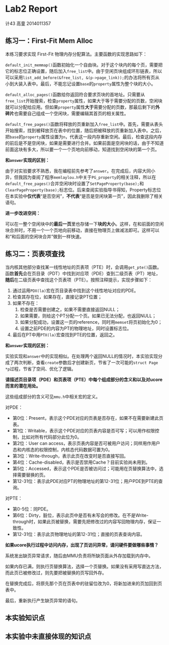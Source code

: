 # Lab2 Report

计43 高童 2014011357

## 练习一：First-Fit Mem Alloc

本练习要求实现 First-Fit 物理内存分配算法。主要函数的实现思路如下：

`default_init_memmap()`函数初始化一个自由块。对于这个块内的每个页，需要把它的标志位正确设置，随后加入`free_list`中。由于空闲页块组成环形链表，所以可以采用`list_add_before(&free_list, &(p->page_link));`的办法将所有页从小到大装入表中。最后，不能忘记设置`base`的`property`属性为整个块的大小。

`default_alloc_pages()`函数给你返回符合要求页块的首地址。只需要从`free_list`开始搜索，检查`property`属性，如果大于等于需要分配的页数，空闲块就可以分配给应用。但如果`property`属性**大于**需要分配的页数，那最后剩下的**外碎片**也需要自己组成一个空闲块，需要编辑其首页的相关属性。

`default_free_pages()`函数将释放的页重新加入`free_list`中。首先，需要从表头开始搜索，找到被释放页在表中的位置，随后把被释放的页重新加入表中。之后，把`base`的`property`属性设置为`n`，代表这一段内存重新空闲。最后，检查这段内存的前后是不是空闲块，如果是需要进行合并。如果前面是空闲块的话，由于不知道前面这块有多大，所以要一个一个页地向前移动，知道找到空闲块的第一个页。

**和`answer`实现的区别：**

由于对实验要求不熟悉，我在编程前先参考了`answer`。在完成后，内容大同小异，但我因为查阅了程序`memlaylou.h`中关于`PG_property`的相关注释，所以在`default_free_pages()`合并空闲块时设置了`SetPageProperty(base);`和`ClearPageProperty(base);`标志位。后来查阅实验指导书得知，Property标志位在本实验中**仅代表**“是否空闲”，**不代表**“是否是空闲块第一页”，因此我删除了相关语句。

**进一步改进空间：**

可以在一整个空闲块中的**最后一页**里也存储一下**块的大小**。这样，在和前面的空闲块合并时，不用一个一个页地向前移动，直接在物理页上做减法即可。这样可以和“和后面的空闲块合并”做到一样快速。

## 练习二：页表项查找

当内核其他部分查找某一线性地址的页表项（PTE）时，会调用`get_pte()`函数。函数**首先**会在页目录（PDT）中找到对应项（PDE）查到二级页表（PT）地址，**随后**在二级页表中查找这个页表项（PTE）。按照注释提示，实现步骤如下：

1. 通过运用`PDX(la)`宏在页目录表中找到这个线性地址对应的PDE。
2. 检查其存在位，如果存在，直接记录PT位置；
3. 如果不存在：
   1. 检查是否需要创建之，如果不需要直接返回NULL；
   2. 如果需要，则给这个PT分配一个页。如果已无法分配，也返回NULL；
   3. 如果分配成功，设置这一页的reference，同时用`memset`将页初始化为0；
   4. 设置之前PDE的内容为PT的物理地址，同时设置标志位。
4. 最后在PT中用`PTX(la)`宏查找到PTE的位置，返回之。

**和`answer`实现的区别：**

实验实现和`answer`中的实现相似。在处理两个返回NULL的情况时，本实验实现分成了两次判断，查看`create`参数后才创建新页，节省了一次可能的`struct Page *p`过程，节省了空间、优化了逻辑。

**请描述页目录项（PDE）和页表项（PTE）中每个组成部分的含义和以及对ucore而言的潜在用处。**

这些组成部分的含义可见`mmu.h`中相关宏的定义。

对PDE：

- 第0位：Present，表示这个PDE对应的页表是否存在，如果不在需要新建此页表。
- 第1位：Writable，表示这个PDE对应的页表内容是否可写；可以用作权限控制，比如对所有代码部分此位为0。
- 第2位：User can access，表示页表内容是否可被用户访问；同样用作用户态和内核态的权限控制，内核态代码数据可置为0。
- 第3位：Write-through，表示此页在改变时是否直接写回。
- 第4位：Cache-disabled，表示是否禁用Cache？目前实验尚未用到。
- 第5位：Accessed，表示这个PDE是否被访问过；可能用在页替换算法中，选择需要替换的页。
- 第12-31位：表示此PDE对应PT的物理地址的第12-31位；用户PDE到PTE的查询。

对PTE：

- 第0-5位：同PDE。
- 第6位：Dirty，脏位，表示此页中是否有未写会的修改。在不是Write-through时，如果此页被替换，需要先把修改过的内容写回物理内存，保证一致性。
- 第12-31位：表示此页物理地址的第12-31位；直接的页表查询内容。

**如果ucore执行过程中访问内存，出现了页访问异常，请问硬件要做哪些事情？**

系统发出缺页异常请求，随后由MMU负责将所缺页面从外存加载到内存中。

如果内存已满，则执行页替换算法，选择一个页替换。如果没有采用写直达方法，而此页已被修改过，则先要把被替换的页写回外存。

在替换完成后，将原先那个页在页表中的驻留位改为0，将新加进来的页加回到页表中。

最后，重新执行产生缺页异常的语句。

## 本实验知识点



## 本实验中未直接体现的知识点

